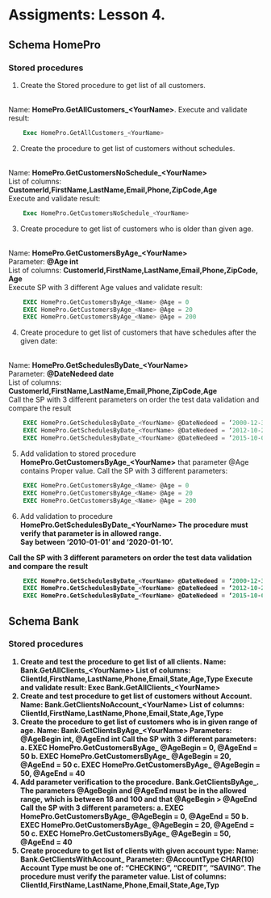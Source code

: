 # Assigments: Lesson 4.

## Schema HomePro

### Stored procedures

1. Create the Stored procedure to get list of all customers. 
<br>
Name: <b>HomePro.GetAllCustomers_&lt;YourName&gt;</b>.
Execute and validate result:

```sql
	Exec HomePro.GetAllCustomers_<YourName>
```	
	
2. Create the procedure to get list of customers without schedules. 
<br>
Name: <b>HomePro.GetCustomersNoSchedule_&lt;YourName&gt;</b>
<br>
List of columns: <b>CustomerId,FirstName,LastName,Email,Phone,ZipCode,Age</b>
<br>
Execute and validate result: 

```sql
	Exec HomePro.GetCustomersNoSchedule_<YourName>
```	
	
3. Create procedure to get list of customers who is older than given age.
<br>
Name: <b>HomePro.GetCustomersByAge_&lt;YourName&gt;</b>
<br>
Parameter: <b>@Age int</b>
<br>
List of columns: <b>CustomerId,FirstName,LastName,Email,Phone,ZipCode, Age</b>
<br>
Execute SP with 3 different Age values and validate result: 

```sql
	EXEC HomePro.GetCustomersByAge_<Name> @Age = 0
	EXEC HomePro.GetCustomersByAge_<Name> @Age = 20
	EXEC HomePro.GetCustomersByAge_<Name> @Age = 200
```
4. Create procedure to get list of customers that have schedules after the given date:
<br>
Name: <b>HomePro.GetSchedulesByDate_&lt;YourName&gt;</b>
<br>
Parameter: <b>@DateNedeed date</b>
<br>
List of columns: <b>CustomerId,FirstName,LastName,Email,Phone,ZipCode,Age</b>
<br>
Call the SP with 3 different parameters on order the test data validation and compare the result

```sql
	EXEC HomePro.GetSchedulesByDate_<YourName> @DateNedeed = ‘2000-12-31’
	EXEC HomePro.GetSchedulesByDate_<YourName> @DateNedeed = ‘2012-10-21’
	EXEC HomePro.GetSchedulesByDate_<YourName> @DateNedeed = ‘2015-10-01’
```
5. Add validation to stored procedure <b>HomePro.GetCustomersByAge_&lt;YourName&gt;</b> that 
parameter @Age contains Proper value. Call the SP with 3 different parameters:

```sql
	EXEC HomePro.GetCustomersByAge_<Name> @Age = 0
	EXEC HomePro.GetCustomersByAge_<Name> @Age = 20
	EXEC HomePro.GetCustomersByAge_<Name> @Age = 200
```
6. Add validation to procedure <b>HomePro.GetSchedulesByDate_&lt;YourName&gt;<b>
The procedure must verify that parameter is in allowed range. 
<br>Say between ‘2010-01-01’ and ‘2020-01-10’.

Call the SP with 3 different parameters on order the test data validation and compare the result

```sql
	EXEC HomePro.GetSchedulesByDate_<YourName> @DateNedeed = ‘2000-12-31’
	EXEC HomePro.GetSchedulesByDate_<YourName> @DateNedeed = ‘2012-10-21’
	EXEC HomePro.GetSchedulesByDate_<YourName> @DateNedeed = ‘2015-10-01
```


## Schema Bank

### Stored procedures

1. Create and test the procedure to get list of all clients. 
Name: Bank.GetAllClients_<YourName&gt;
List of columns: ClientId,FirstName,LastName,Phone,Email,State,Age,Type
Execute and validate result: 
Exec Bank.GetAllClients_<YourName&gt;
2. Create and test procedure to get list of customers without Account. 
Name: Bank.GetClientsNoAccount_<YourName&gt;
List of columns: ClientId,FirstName,LastName,Phone,Email,State,Age,Type
3. Create the procedure to get list of customers who is in given range of age. 
Name: Bank.GetClientsByAge_<YourName&gt;
Parameters: @AgeBegin int, @AgeEnd int
Call the SP with 3 different parameters:
a. EXEC HomePro.GetCustomersByAge_<Name> @AgeBegin = 0, @AgeEnd = 50 
b. EXEC HomePro.GetCustomersByAge_<Name> @AgeBegin = 20, @AgeEnd = 50 
c. EXEC HomePro.GetCustomersByAge_<Name> @AgeBegin = 50, @AgeEnd = 40 
4. Add parameter verification to the procedure. Bank.GetClientsByAge_<YourName>.
The parameters @AgeBegin and @AgeEnd must be in the allowed range, which is between 18 
and 100 and that @AgeBegin > @AgeEnd
Call the SP with 3 different parameters:
a. EXEC HomePro.GetCustomersByAge_<Name> @AgeBegin = 0, @AgeEnd = 50 
b. EXEC HomePro.GetCustomersByAge_<Name> @AgeBegin = 20, @AgeEnd = 50 
c. EXEC HomePro.GetCustomersByAge_<Name> @AgeBegin = 50, @AgeEnd = 40 
5. Create procedure to get list of clients with given account type:
Name: Bank.GetClientsWithAccount_<YourName>
Parameter: @AccountType CHAR(10)
Account Type must be one of: “CHECKING”, “CREDIT”, “SAVING”. 
The procedure must verify the parameter value. 
List of columns: ClientId,FirstName,LastName,Phone,Email,State,Age,Typ